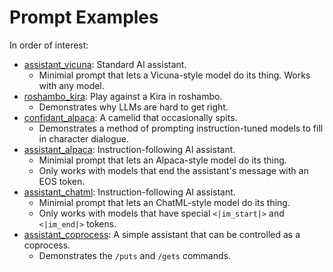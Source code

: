 # Prompt Examples

In order of interest:
- [assistant_vicuna](assistant_vicuna/): Standard AI assistant.
  - Minimial prompt that lets a Vicuna-style model do its thing. Works with any model.
- [roshambo_kira](roshambo_kira/): Play against a Kira in roshambo.
  - Demonstrates why LLMs are hard to get right.
- [confidant_alpaca](confidant_alpaca/): A camelid that occasionally spits.
  - Demonstrates a method of prompting instruction-tuned models to fill in character dialogue.
- [assistant_alpaca](assistant_alpaca/): Instruction-following AI assistant.
  - Minimial prompt that lets an Alpaca-style model do its thing.
  - Only works with models that end the assistant's message with an EOS token.
- [assistant_chatml](assistant_chatml/): Instruction-following AI assistant.
  - Minimial prompt that lets an ChatML-style model do its thing.
  - Only works with models that have special `<|im_start|>` and `<|im_end|>` tokens.
- [assistant_coprocess](assistant_coprocess/): A simple assistant that can be controlled as a coprocess.
  - Demonstrates the `/puts` and `/gets` commands.

